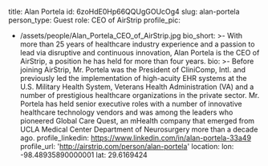 title: Alan Portela
id: 6zoHdE0Hp66QQUgGOUcOg4
slug: alan-portela
person_type: Guest
role: CEO of AirStrip
profile_pic:
  - /assets/people/Alan_Portela_CEO_of_AirStrip.jpg
bio_short: >-
  With more than 25 years of healthcare industry experience and a passion to
  lead via disruptive and continuous innovation, Alan Portela is the CEO of
  AirStrip, a position he has held for more than four years. 
bio: >-
  Before joining AirStrip, Mr. Portela was the President of CliniComp, Intl. and
  previously led the implementation of high-acuity EHR systems at the U.S.
  Military Health System, Veterans Health Administration (VA) and a number of
  prestigious healthcare organizations in the private sector. Mr. Portela has
  held senior executive roles with a number of innovative healthcare technology
  vendors and was among the leaders who pioneered Global Care Quest, an mHealth
  company that emerged from UCLA Medical Center Department of Neurosurgery more
  than a decade ago.
profile_linkedin: https://www.linkedin.com/in/alan-portela-33a49
profile_url: 'http://airstrip.com/person/alan-portela'
location:
  lon: -98.48935890000001
  lat: 29.6169424
